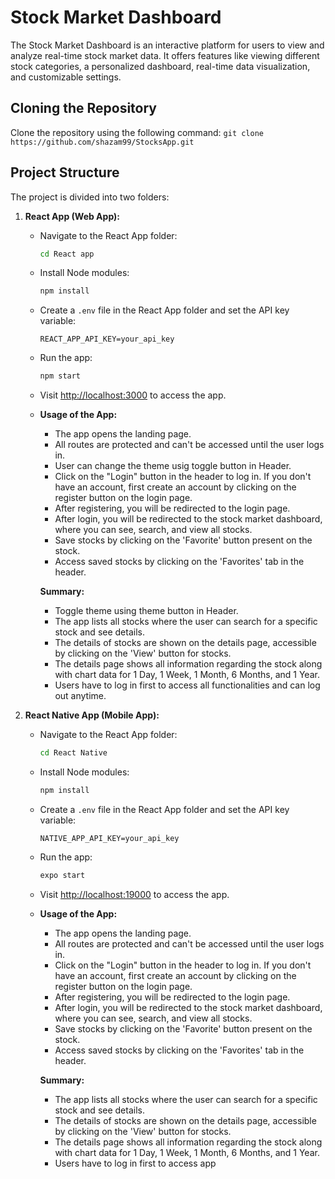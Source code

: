 # Stock Market Dashboard

The Stock Market Dashboard is an interactive platform for users to view and analyze real-time stock market data. It offers features like viewing different stock categories, a personalized dashboard, real-time data visualization, and customizable settings.

## Cloning the Repository

Clone the repository using the following command:
    ```
    git clone https://github.com/shazam99/StocksApp.git
    ```


## Project Structure

The project is divided into two folders:

1. **React App (Web App):**
    - Navigate to the React App folder:
        ```bash
        cd React app
        ```

    - Install Node modules:
        ```bash
        npm install
        ```

    - Create a `.env` file in the React App folder and set the API key variable:
        ```
        REACT_APP_API_KEY=your_api_key
        ```

    - Run the app:
        ```bash
        npm start
        ```

    - Visit [http://localhost:3000](http://localhost:3000) to access the app.

    - **Usage of the App:**
        - The app opens the landing page.
        - All routes are protected and can't be accessed until the user logs in.
        - User can change the theme usig toggle button in Header.
        - Click on the "Login" button in the header to log in. If you don't have an account, first create an account by clicking on the register button on the login page.
        - After registering, you will be redirected to the login page.
        - After login, you will be redirected to the stock market dashboard, where you can see, search, and view all stocks.
        - Save stocks by clicking on the 'Favorite' button present on the stock.
        - Access saved stocks by clicking on the 'Favorites' tab in the header.

        **Summary:**
        - Toggle theme using theme button in Header.
        - The app lists all stocks where the user can search for a specific stock and see details.
        - The details of stocks are shown on the details page, accessible by clicking on the 'View' button for stocks.
        - The details page shows all information regarding the stock along with chart data for 1 Day, 1 Week, 1 Month, 6 Months, and 1 Year.
        - Users have to log in first to access all functionalities and can log out anytime.



2. **React Native App (Mobile App):**
   - Navigate to the React App folder:
        ```bash
        cd React Native
        ```

    - Install Node modules:
        ```bash
        npm install
        ```

    - Create a `.env` file in the React App folder and set the API key variable:
        ```
        NATIVE_APP_API_KEY=your_api_key
        ```

    - Run the app:
        ```bash
        expo start
        ```

    - Visit [http://localhost:19000](http://localhost:19000) to access the app.

    - **Usage of the App:**
        - The app opens the landing page.
        - All routes are protected and can't be accessed until the user logs in.
        - Click on the "Login" button in the header to log in. If you don't have an account, first create an account by clicking on the register button on the login page.
        - After registering, you will be redirected to the login page.
        - After login, you will be redirected to the stock market dashboard, where you can see, search, and view all stocks.
        - Save stocks by clicking on the 'Favorite' button present on the stock.
        - Access saved stocks by clicking on the 'Favorites' tab in the header.

        **Summary:**
        - The app lists all stocks where the user can search for a specific stock and see details.
        - The details of stocks are shown on the details page, accessible by clicking on the 'View' button for stocks.
        - The details page shows all information regarding the stock along with chart data for 1 Day, 1 Week, 1 Month, 6 Months, and 1 Year.
        - Users have to log in first to access app


